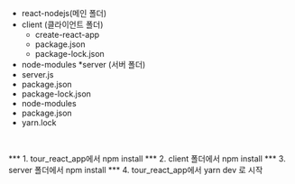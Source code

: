 
* react-nodejs(메인 폴더)<br>
 * client (클라이언트 폴더)<br>
     *  create-react-app <br>
     *  package.json<br>
     *  package-lock.json<br>
 *  node-modules
 *server (서버 폴더)<br>
   *   server.js<br>
   *  package.json<br>
   *  package-lock.json<br>
   *  node-modules<br>
 * package.json<br>
 * yarn.lock<br>
<br>
 
 *** 1. tour_react_app에서 npm install
 *** 2. client 폴더에서 npm install
 *** 3. server 폴더에서 npm install
 *** 4. tour_react_app에서 yarn dev 로 시작